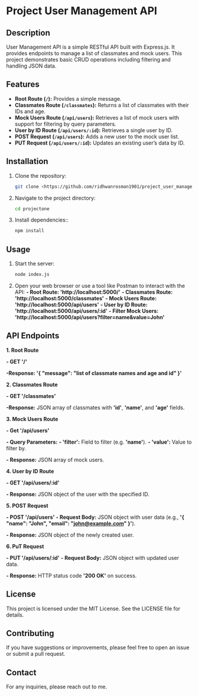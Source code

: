 # Project User Management API

## Description

User Management API is a simple RESTful API built with Express.js. It provides endpoints to manage a list of classmates and mock users. This project demonstrates basic CRUD operations including filtering and handling JSON data.

## Features

- **Root Route (`/`):** Provides a simple message.
- **Classmates Route (`/classmates`):** Returns a list of classmates with their IDs and age.
- **Mock Users Route (`/api/users`):** Retrieves a list of mock users with support for filtering by query parameters.
- **User by ID Route (`/api/users/:id`):** Retrieves a single user by ID.
- **POST Request (`/api/users`):** Adds a new user to the mock user list.
- **PUT Request (`/api/users/:id`):** Updates an existing user’s data by ID.

## Installation

1. Clone the repository:
   ```bash
   git clone <https://github.com/ridhwanrosman1901/project_user_management_api.git>

2. Navigate to the project directory:
   ```bash
   cd projectone

3. Install dependencies::
   ```bash
   npm install

## Usage

1. Start the server:
   ```bash
   node index.js

2. Open your web browser or use a tool like Postman to interact with the API:
**- Root Route: 'http://localhost:5000/'**
**- Classmates Route: 'http://localhost:5000/classmates'**
**- Mock Users Route: 'http://localhost:5000/api/users'**
**- User by ID Route: 'http://localhost:5000/api/users/:id'**
**- Filter Mock Users: 'http://localhost:5000/api/users?filter=name&value=John'**

## API Endpoints

**1. Root Route**

**- GET '/'**
    
   **-Response: '{ "message": "list of classmate names and age and id" }'**

**2. Classmates Route**

**- GET '/classmates'**
   
   **-Response:** JSON array of classmates with **'id'**, **'name'**, and **'age'** fields.

**3. Mock Users Route**

**- Get '/api/users'**
    
   **- Query Parameters:**
        **- 'filter':** Field to filter (e.g. **'name'**).
        **- 'value':** Value to filter by.
    
   **- Response:** JSON array of mock users.

**4. User by ID Route**

**- GET '/api/users/:id'**
    
   **- Response:** JSON object of the user with the specified ID.

**5. POST Request**

**- POST '/api/users'**
    **- Request Body:** JSON object with user data (e.g., **'{ "name": "John", "email": "john@example.com" }'**).
    
   **- Response:** JSON object of the newly created user.

**6. PuT Request**

**- PUT '/api/users/:id'**
    **- Request Body:** JSON object with updated user data.
    
   **- Response:** HTTP status code **'200 OK'** on success.

## License

This project is licensed under the MIT License. See the LICENSE file for details.

## Contributing

If you have suggestions or improvements, please feel free to open an issue or submit a pull request.

## Contact

For any inquiries, please reach out to me.

